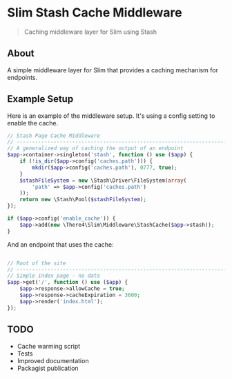 Slim Stash Cache Middleware
================================================================================
> Caching middleware layer for Slim using Stash

## About

A simple middleware layer for Slim that provides a caching mechanism for
endpoints.

## Example Setup

Here is an example of the middleware setup. It's using a config setting to
enable the cache.

```php
// Stash Page Cache Middleware
// -----------------------------------------------------------------------------
// A generalized way of caching the output of an endpoint
$app->container->singleton('stash', function () use ($app) {
    if (!is_dir($app->config('caches.path'))) {
        mkdir($app->config('caches.path'), 0777, true);
    }
    $stashFileSystem = new \Stash\Driver\FileSystem(array(
        'path' => $app->config('caches.path')
    ));
    return new \Stash\Pool($stashFileSystem);
});

if ($app->config('enable_cache')) {
    $app->add(new \There4\Slim\Middleware\StashCache($app->stash));
}
```

And an endpoint that uses the cache:

```php

// Root of the site
// -----------------------------------------------------------------------------
// Simple index page - no data
$app->get('/', function () use ($app) {
    $app->response->allowCache = true;
    $app->response->cacheExpiration = 3600;
    $app->render('index.html');
});
```

## TODO

* Cache warming script
* Tests
* Improved documentation
* Packagist publication
